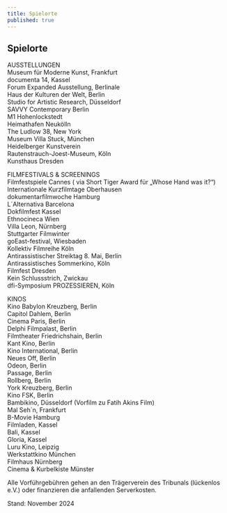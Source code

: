 ```yaml
---
title: Spielorte
published: true
---
```


## Spielorte

AUSSTELLUNGEN<br>
Museum für Moderne Kunst, Frankfurt<br>
documenta 14, Kassel<br>
Forum Expanded Ausstellung, Berlinale<br>
Haus der Kulturen der Welt, Berlin<br>
Studio for Artistic Research, Düsseldorf<br>
SAVVY Contemporary Berlin<br>
M1 Hohenlockstedt<br>
Heimathafen Neukölln<br>
The Ludlow 38, New York<br>
Museum Villa Stuck, München<br>
Heidelberger Kunstverein <br>
Rautenstrauch-Joest-Museum, Köln<br>
Kunsthaus Dresden <br>

FILMFESTIVALS & SCREENINGS<br>
Filmfestspiele Cannes ( via Short Tiger Award für „Whose Hand was it?“)<br>
Internationale Kurzfilmtage Oberhausen<br>
dokumentarfilmwoche Hamburg<br>
L´Alternativa Barcelona<br>
Dokfilmfest Kassel<br>
Ethnocineca Wien<br>
Villa Leon, Nürnberg<br>
Stuttgarter Filmwinter<br>
goEast-festival, Wiesbaden<br>
Kollektiv Filmreihe Köln<br>
Antirassistischer Streiktag 8. Mai, Berlin<br>
Antirassistisches Sommerkino, Köln<br>
Filmfest Dresden<br>
Kein Schlussstrich, Zwickau<br>
dfi-Symposium PROZESSIEREN, Köln <br>

KINOS<br>
Kino Babylon Kreuzberg, Berlin<br>
Capitol Dahlem, Berlin<br>
Cinema Paris, Berlin<br>
Delphi Filmpalast, Berlin<br>
Filmtheater Friedrichshain, Berlin<br>
Kant Kino, Berlin<br>
Kino International, Berlin<br>
Neues Off, Berlin<br>
Odeon, Berlin<br>
Passage, Berlin<br>
Rollberg, Berlin<br>
York Kreuzberg, Berlin<br>
Kino FSK, Berlin<br>
Bambikino, Düsseldorf (Vorfilm zu Fatih Akins Film)<br>
Mal Seh´n, Frankfurt<br>
B-Movie Hamburg<br>
Filmladen, Kassel<br>
Bali, Kassel<br>
Gloria, Kassel<br>
Luru Kino, Leipzig<br>
Werkstattkino München<br>
Filmhaus Nürnberg<br>
Cinema & Kurbelkiste Münster<br>

Alle Vorführgebühren gehen an den Trägerverein des Tribunals (lückenlos e.V.) oder finanzieren die anfallenden Serverkosten. 

Stand: November 2024
